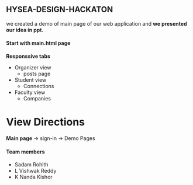 ## HYSEA-DESIGN-HACKATON
we created a demo of main page of our web application and 
<b>we presented our idea in ppt.</b>
<h4>Start with main.html page</h4>
<b>Responssive tabs</b>
<ul>
<li>Organizer view
  <ul><li>posts page</li></ul></li>
<li>Student view<ul>
  <li>Connections</li></ul></li>
<li>Faculty view<ul>
  <li>Companies</li></ul></li></ul>
<h1>View Directions</h1>
<p><b>Main page</b> -> sign-in -> Demo Pages</p> 
<h4>Team members</h4>
<ul>
<li>Sadam Rohith</li>
<li>L Vishwak Reddy</li>
<li>K Nanda Kishor</li></ul>
